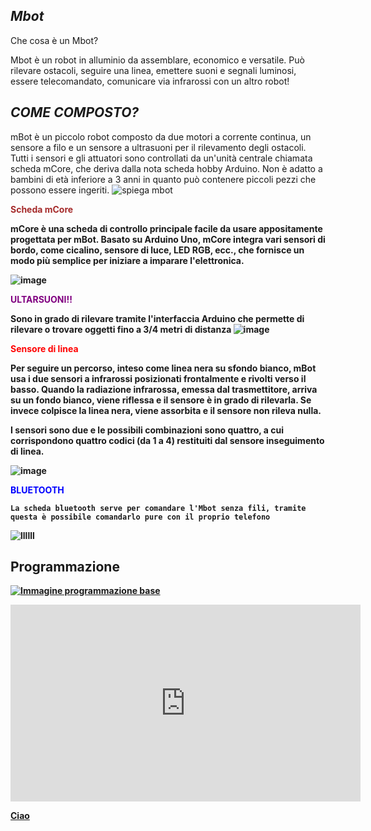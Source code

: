 ## *Mbot*
Che cosa è un Mbot?


Mbot è un robot in alluminio da assemblare, economico e versatile. Può rilevare ostacoli, seguire una linea, emettere suoni e segnali luminosi, essere telecomandato, comunicare via infrarossi con un altro robot!

## *COME COMPOSTO?*

mBot è un piccolo robot composto da due motori a corrente continua, un sensore a filo e un sensore a ultrasuoni per il rilevamento degli ostacoli. Tutti i sensori e gli attuatori sono controllati da un'unità centrale chiamata scheda mCore, che deriva dalla nota scheda hobby Arduino. Non è adatto a bambini di età inferiore a 3 anni in quanto può contenere piccoli pezzi che possono essere ingeriti.
![spiega mbot](https://user-images.githubusercontent.com/102225228/161949140-18825c2a-165e-4cce-8eeb-551fc8ecc8f1.jpg)



<b>
  <span style="color:brown">  Scheda mCore </span>
  <b>

mCore è una scheda di controllo principale facile da usare appositamente progettata per mBot. Basato su Arduino Uno, mCore integra vari sensori di bordo, come cicalino, sensore di luce, LED RGB, ecc., che fornisce un modo più semplice per iniziare a imparare l'elettronica.

![image](https://user-images.githubusercontent.com/102225228/160809503-b69ec555-6f94-4275-a18d-8dab5bb0e8f6.png)


<b>
  <span style="color:purple">  ULTARSUONI!! </span>
  <b>

Sono in grado di rilevare tramite l'interfaccia Arduino che permette di rilevare o trovare oggetti fino a 3/4 metri di distanza
![image](https://user-images.githubusercontent.com/102225228/160808366-ecb01783-d8d5-47be-a2fe-6cd9e0cb5071.png)

<b>
  <span style="color:red">  Sensore di linea </span>
  <b>
    
 Per seguire un percorso, inteso come linea nera su sfondo bianco, mBot usa i due sensori a infrarossi posizionati frontalmente e rivolti verso il basso. Quando la radiazione infrarossa, emessa dal trasmettitore, arriva su un fondo bianco, viene riflessa e il sensore è in grado di rilevarla. Se invece colpisce la linea nera, viene assorbita e il sensore non rileva nulla.

I sensori sono due e le possibili combinazioni sono quattro, a cui corrispondono quattro codici (da 1 a 4) restituiti dal sensore inseguimento di linea.
   
    


![image](https://user-images.githubusercontent.com/102225018/161950790-8626c2ec-5b3f-4769-90d8-0dad367b804f.png)

<b>
  <span style="color:blue">  BLUETOOTH </span>
  <b>
    
    La scheda bluetooth serve per comandare l'Mbot senza fili, tramite questa è possibile comandarlo pure con il proprio telefono
  ![llllll](https://user-images.githubusercontent.com/102225018/164216740-18fee101-c66e-4489-8329-dc1caf9983fc.jpg)
  
  
    
## Programmazione
  [![Immagine programmazione base](https://user-images.githubusercontent.com/102225018/164216622-a88e0153-ffc9-4e9b-a7eb-01bcdf2ccfc6.png)](https://user-images.githubusercontent.com/102225018/164216622-a88e0153-ffc9-4e9b-a7eb-01bcdf2ccfc6.png)
  
    
    

    

    
    
    
    
    
    
    

  <iframe width="560" height="315" src="https://www.youtube.com/embed/EKV9ozuJ7LI" title="YouTube video player" frameborder="0" allow="accelerometer; autoplay; clipboard-write; encrypted-media; gyroscope; picture-in-picture" allowfullscreen></iframe>
    
    
    

[Ciao](https://www.makeblock.com/)
